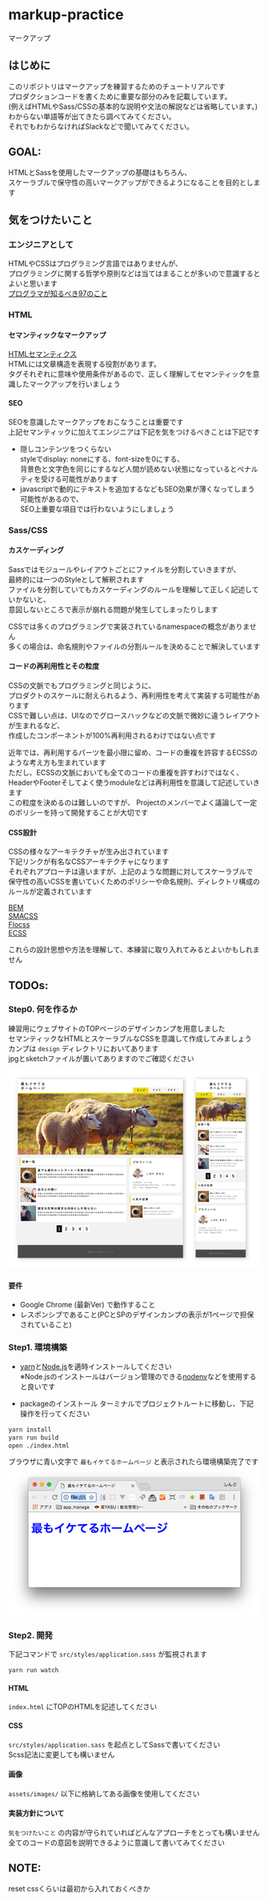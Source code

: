 # markup-practice
マークアップ

## はじめに
このリポジトリはマークアップを練習するためのチュートリアルです  
プロダクションコードを書くために重要な部分のみを記載しています。  
(例えばHTMLやSass/CSSの基本的な説明や文法の解説などは省略しています。)  
わからない単語等が出てきたら調べてみてください。  
それでもわからなければSlackなどで聞いてみてください。

## GOAL:
HTMLとSassを使用したマークアップの基礎はもちろん、  
スケーラブルで保守性の高いマークアップができるようになることを目的とします

## 気をつけたいこと
### エンジニアとして
HTMLやCSSはプログラミング言語ではありませんが、  
プログラミングに関する哲学や原則などは当てはまることが多いので意識するとよいと思います  
[プログラマが知るべき97のこと](https://xn--97-273ae6a4irb6e2hsoiozc2g4b8082p.com/)

### HTML
#### セマンティックなマークアップ
[HTMLセマンティクス](https://developer.mozilla.org/ja/docs/Web/HTML/Element)  
HTMLには文章構造を表現する役割があります。  
タグそれぞれに意味や使用条件があるので、正しく理解してセマンティックを意識したマークアップを行いましょう

#### SEO
SEOを意識したマークアップをおこなうことは重要です  
上記セマンティックに加えてエンジニアは下記を気をつけるべきことは下記です  
* 隠しコンテンツをつくらない  
  styleでdisplay: noneにする、font-sizeを0にする、  
  背景色と文字色を同じにするなど人間が読めない状態になっているとペナルティを受ける可能性があります  
* javascriptで動的にテキストを追加するなどもSEO効果が薄くなってしまう可能性があるので、  
  SEO上重要な項目では行わないようにしましょう  

### Sass/CSS

#### カスケーディング
Sassではモジュールやレイアウトごとにファイルを分割していきますが、  
最終的には一つのStyleとして解釈されます  
ファイルを分割していてもカスケーディングのルールを理解して正しく記述していかないと、  
意図しないところで表示が崩れる問題が発生してしまったりします  
  
CSSでは多くのプログラミングで実装されているnamespaceの概念がありません  
多くの場合は、命名規則やファイルの分割ルールを決めることで解決しています  

#### コードの再利用性とその粒度
CSSの文脈でもプログラミングと同じように、  
プロダクトのスケールに耐えられるよう、再利用性を考えて実装する可能性があります  
CSSで難しい点は、UIなのでグロースハックなどの文脈で微妙に違うレイアウトが生まれるなど、  
作成したコンポーネントが100%再利用されるわけではない点です  
  
近年では、再利用するパーツを最小限に留め、コードの重複を許容するECSSのような考え方も生まれています  
ただし、ECSSの文脈においても全てのコードの重複を許すわけではなく、  
HeaderやFooterそしてよく使うmoduleなどは再利用性を意識して記述していきます  
この粒度を決めるのは難しいのですが、
Projectのメンバーでよく議論して一定のポリシーを持って開発することが大切です


#### CSS設計
CSSの様々なアーキテクチャが生み出されています  
下記リンクが有名なCSSアーキテクチャになります  
それぞれアプローチは違いますが、上記のような問題に対してスケーラブルで
保守性の高いCSSを書いていくためのポリシーや命名規則、ディレクトリ構成のルールが定義されています  
  
[BEM](http://getbem.com/introduction/)  
[SMACSS](https://smacss.com/)  
[Flocss](https://github.com/hiloki/flocss)  
[ECSS](http://ecss.io/)  
  
これらの設計思想や方法を理解して、本練習に取り入れてみるとよいかもしれません


## TODOs:
### Step0. 何を作るか
練習用にウェブサイトのTOPページのデザインカンプを用意しました  
セマンティックなHTMLとスケーラブルなCSSを意識して作成してみましょう  
カンプは `design` ディレクトリにおいてあります  
jpgとsketchファイルが置いてありますのでご確認ください  

<img src="https://raw.githubusercontent.com/jiraffeinc/markup-practice/master/docs/images/camp.jpg" />

#### 要件
* Google Chrome (最新Ver) で動作すること  
* レスポンシブであること(PCとSPのデザインカンプの表示が1ページで担保されていること)  


### Step1. 環境構築
* [yarn](https://yarnpkg.com/ja/docs/install#mac-stable)と[Node.js](https://nodejs.org/ja/)を適時インストールしてください  
  ※Node.jsのインストールはバージョン管理のできる[nodenv](https://github.com/nodenv/nodenv)などを使用すると良いです

* packageのインストール
ターミナルでプロジェクトルートに移動し、下記操作を行ってください  
```
yarn install
yarn run build
open ./index.html
```

ブラウザに青い文字で `最もイケてるホームページ` と表示されたら環境構築完了です  
<img src="https://raw.githubusercontent.com/jiraffeinc/markup-practice/master/docs/images/env.png" />
### Step2. 開発
下記コマンドで `src/styles/application.sass` が監視されます  
```
yarn run watch
```

#### HTML
`index.html` にTOPのHTMLを記述してください  

#### CSS
`src/styles/application.sass` を起点としてSassで書いてください  
Scss記法に変更しても構いません

#### 画像
`assets/images/` 以下に格納してある画像を使用してください  

#### 実装方針について
`気をつけたいこと` の内容が守られていればどんなアプローチをとっても構いません  
全てのコードの意図を説明できるように意識して書いてみてください

## NOTE:
reset cssくらいは最初から入れておくべきか
